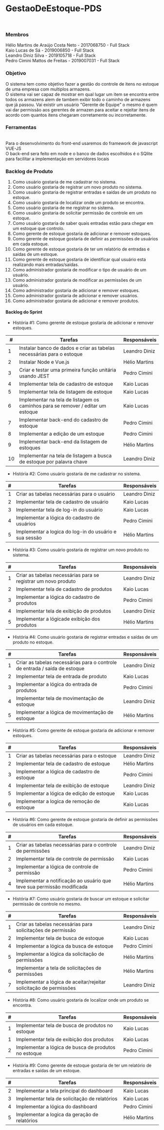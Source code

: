 # GestaoDeEstoque-PDS
<br>
<h3> Membros </h3>
Hélio Martins de Araújo Costa Neto - 2017068750 - Full Stack
<br>
Kaio Lucas de Sá - 2019006850 - Full Stack
<br>
Leandro Diniz Silva - 2019105718 - Full Stack
<br>
Pedro Cimini Mattos de Freitas - 2019007031 - Full Stack
<br>

<h3> Objetivo </h3>
O sistema tem como objetivo fazer a gestão do controle de itens no estoque de uma empresa com multiplos armazens.
<br>
O sistema vai ser capaz de mostrar em qual lugar um item se encontra entre todos os armazens alem de tambem exibir todo o caminho de armazens que já passou. Vai existir um usuário "Gerente de Equipe" o mesmo é quem vai dar permissão aos gerentes de armazen para aceitar e rejeitar itens de acordo com quantos itens chegaram corretamente ou incorretamente.
<br>

<h3> Ferramentas </h3>
<br>
Para o desenvolvimento do front-end usaremos do framework de javascript VUE-JS
<br>
O back-end sera feito em node e o banco de dados escolhidos é o SQlite para facilitar a implementação em servidores locais

<h3>Backlog de Produto</h3>

1. Como usuário gostaria de me cadastrar no sistema.
2. Como usuário gostaria de registrar um novo produto no sistema.
3. Como usuário gostaria de registrar entradas e saídas de um produto no estoque.
4. Como usuário gostaria de localizar onde um produto se encontra.
5. Como usuário gostaria de me registrar no sistema.
6. Como usuário gostaria de solicitar permissão de controle em um estoque.
7. Como usuário gostaria de saber quais entradas estão para chegar em um estoque que controlo.
8. Como gerente de estoque gostaria de adicionar e remover estoques.
9. Como gerente de estoque gostaria de definir as permissões de usuários em cada estoque.
10. Como gerente de estoque gostaria de ter um relatório de entradas e saídas de um estoque.
11. Como gerente de estoque gostaria de identificar qual usuário esta realizando mais entradas/saídas.
12. Como administrador gostaria de modificar o tipo de usuário de um usuário.
13. Como administrador gostaria de modificar as permissões de um usuário.
14. Como administrador gostaria de adicionar e remover estoques.
15. Como administrador gostaria de adicionar e remover usuários.
16. Como administrador gostaria de adicionar e remover produtos.

<h4>Backlog do Sprint</h4>

* História #1: Como gerente de estoque gostaria de adicionar e remover estoques.

| # | Tarefas | Responsáveis |
| --- | ---- | ---- |
|1| Instalar banco de dados e criar as tabelas necessárias para o estoque| Leandro Diniz |
|2| Instalar Node e Vue.js | Hélio Martins |
|3| Criar e testar uma primeira função unitária usando JEST | Pedro Cimini |
|4| Implementar tela de cadastro de estoque | Kaio Lucas |
|5| Implementar tela de listagem de estoque | Kaio Lucas |
|6| Implementar na tela de listagem os caminhos para se remover / editar um estoque| Kaio Lucas 
|7| Implementar back-end do cadastro de estoque | Pedro Cimini |
|8| Implementar a edição de um estoque | Pedro Cimini |
|9| Implementar back-end da listagem de estoques | Hélio Martins |
|10| Implementar na tela de listagem a busca de estoque por palavra chave| Leandro Diniz |

* História #2: Como usuário gostaria de me cadastrar no sistema.

| # | Tarefas | Responsáveis |
| --- | ---- | ---- |
|1| Criar as tabelas necessárias para o usuário| Leandro Diniz |
|2| Implementar tela de cadastro de usuário| Kaio Lucas |
|3| Implementar tela de log-in do usuário | Kaio Lucas |
|4| Implementar a lógica do cadastro de usuários| Pedro Cimini |
|5| Implementar  a logica do log-in do usuário e sua sessão | Hélio Martins |

* História #3: Como usuário gostaria de registrar um novo produto no sistema.

| # | Tarefas | Responsáveis |
| --- | ---- | ---- |
|1| Criar as tabelas necessárias para se registrar um novo produto | Leandro Diniz |
|2| Implementar tela de cadastro de produtos | Kaio Lucas |
|3| Implementar a lógica do cadastro de produtos | Pedro Cimini |
|4| Implementar tela de exibição de produtos | Leandro Diniz |
|5| Implementar a lógicade exibição dos produtos | Hélio Martins |

* História #4: Como usuário gostaria de registrar entradas e saídas de um produto no estoque.

| # | Tarefas | Responsáveis |
| --- | ---- | ---- |
|1| Criar as tabelas necessárias para o controle de entrada / saída de estoque | Leandro Diniz |
|2| Implementar tela de entrada de produto | Kaio Lucas |
|3| Implementar a lógica do entrada de produtos | Pedro Cimini |
|4| Implementar tela de movimentação de estoque | Leandro Diniz |
|5| Implementar a lógica de movimentação de estoque | Hélio Martins |

* História #5: Como gerente de estoque gostaria de adicionar e remover estoques.

| # | Tarefas | Responsáveis |
| --- | ---- | ---- |
|1| Criar as tabelas necessárias para o estoque | Leandro Diniz |
|2| Implementar tela de cadastro de estoque | Hélio Martins |
|3| Implementar a lógica de cadastro de estoque | Pedro Cimini | 
|4| Implementar tela de exibição de estoque | Leandro Diniz |
|5| Implementar a lógica de edição de estoque | Kaio Lucas |
|6| Implementar a logica de remoção de estoque | Kaio Lucas |

* História #6: Como gerente de estoque gostaria de definir as permissões de usuários em cada estoque.

| # | Tarefas | Responsáveis |
| --- | ---- | ---- |
|1| Criar as tabelas necessárias para o controle de permissões | Leandro Diniz |
|2| Implementar tela de controle de permissão | Kaio Lucas |
|3| Implementar a lógica de controle de permissão | Pedro Cimini |
|4| Implementar a notificação ao usuário que teve sua permissão modificada | Hélio Martins |

* História #7: Como usuário gostaria de buscar um estoque e solicitar permissão de controle no mesmo.

| # | Tarefas | Responsáveis |
| --- | ---- | ---- |
|1| Criar as tabelas necessárias para solicitações de permissão | Leandro Diniz |
|2| Implementar tela de busca de estoque | Kaio Lucas |
|4| Implementar a lógica da busca de estoque| Pedro Cimini 
|5| Implementar a lógica da solicitação de permissões | Hélio Martins |
|6| Implementar a tela de solicitações de permissões | Hélio Martins |
|7| Implementar a lógica de aceitar/rejeitar solicitação de permissões | Leandro Diniz |

* História #8: Como usuário gostaria de localizar onde um produto se encontra.

| # | Tarefas | Responsáveis |
| --- | ---- | ---- |
|1| Implementar tela de busca de produtos no estoque | Kaio Lucas |
|1| Implementar tela de exibição dos produtos| Kaio Lucas |
|2| Implementar a lógica de busca de produtos no estoque | Pedro Cimini |

* História #9: Como gerente de estoque gostaria de ter um relatório de entradas e saídas de um estoque.

| # | Tarefas | Responsáveis |
| --- | ---- | ---- |
|2| Implementar a tela principal do dashboard| Kaio Lucas |
|3| Implementar tela de solicitação de relatórios | Kaio Lucas |
|4| Implementar a lógica do dashboard | Pedro Cimini |
|5| Implementar a logica da geração de relatórios | Hélio Martins |

